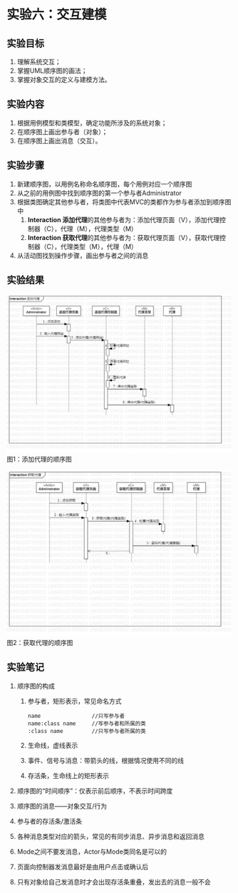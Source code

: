 # 实验六：交互建模

## 实验目标

1.  理解系统交互；
2.  掌握UML顺序图的画法；
3.  掌握对象交互的定义与建模方法。

## 实验内容

1.  根据用例模型和类模型，确定功能所涉及的系统对象；
2.  在顺序图上画出参与者（对象）；
3.  在顺序图上画出消息（交互）。

## 实验步骤

1. 新建顺序图，以用例名称命名顺序图，每个用例对应一个顺序图
2. 从之前的用例图中找到顺序图的第一个参与者Administrator
3. 根据类图确定其他参与者，将类图中代表MVC的类都作为参与者添加到顺序图中
    1. **Interaction 添加代理**的其他参与者为：添加代理页面（V），添加代理控制器（C），代理（M），代理类型（M）
    2. **Interaction 获取代理**的其他参与者为：获取代理页面（V），获取代理控制器（C），代理类型（M），代理（M）
4. 从活动图找到操作步骤，画出参与者之间的消息

## 实验结果

![添加代理的顺序图](./lab6_1.jpg)  
图1：添加代理的顺序图

![获取代理的顺序图](./lab6_2.jpg)  
图2：获取代理的顺序图

## 实验笔记

1.  顺序图的构成

    1.  参与者，矩形表示，常见命名方式

        ```
        name				//只写参与者
        name:class name		//写参与者和所属的类
        :class name			//只写参与者所属的类
        ```

    2.  生命线，虚线表示

    3.  事件、信号与消息：带箭头的线，根据情况使用不同的线

    4.  存活条，生命线上的矩形表示

2.  顺序图的“时间顺序”：仅表示前后顺序，不表示时间跨度

3.  顺序图的消息——对象交互/行为

4.  参与者的存活条/激活条

5.  各种消息类型对应的箭头，常见的有同步消息、异步消息和返回消息

6.  Mode之间不要发消息，Actor与Mode类同名是可以的

7.  页面向控制器发消息最好是由用户点击或确认后

8.  只有对象给自己发消息时才会出现存活条重叠，发出去的消息一般不会
